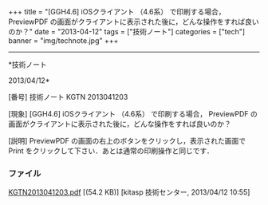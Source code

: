 ﻿+++
title = "[GGH4.6] iOSクライアント （4.6系） で印刷する場合， PreviewPDF の画面がクライアントに表示された後に，どんな操作をすれば良いのか？"
date = "2013-04-12"
tags = ["技術ノート"]
categories = ["tech"]
banner = "img/technote.jpg"
+++

-----------------------------------------------------------------------------------------------------------------------------

*技術ノート

2013/04/12*


[番号]
技術ノート KGTN 2013041203

[現象]
[GGH4.6] iOSクライアント （4.6系） で印刷する場合， PreviewPDF
の画面がクライアントに表示された後に，どんな操作をすれば良いのか？

[説明]
PreviewPDF の画面の右上のボタンをクリックし，表示された画面で Print
をクリックして下さい．あとは通常の印刷操作と同じです．


### ファイル

 
 


[KGTN2013041203.pdf](http://techreport.kitasp.net/attachments/download/1316/KGTN2013041203.pdf)
 [(54.2 KB)] [kitasp 技術センター, 2013/04/12
10:55]


 


 

